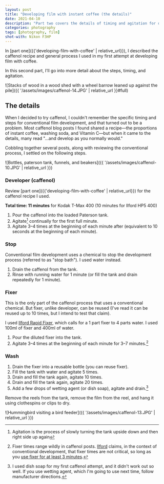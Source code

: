 ```yaml
---
layout: post
title: "Developing film with instant coffee (the details)"
date: 2021-04-10
description: "Part two covers the details of timing and agitation for developing with caffenol."
categories: photography
tags: [photography, film]
shot-with: Nikon F3HP
---
```


In [part one]({{'developing-film-with-coffee' | relative_url}}), I described the caffenol recipe and general process I used in my first attempt at developing film with coffee.

In this second part, I'll go into more detail about the steps, timing, and agitation.

![Stacks of wood in a wood shed with a wheel barrow leaned up against the pile]({{ '/assets/images/caffenol-14.JPG' | relative_url }}#full)

## The details
When I decided to try caffenol, I couldn't remember the specific timing and steps for conventional film development, and that turned out to be a problem. Most caffenol blog posts I found shared a recipe—the proportions of instant coffee, washing soda, and Vitamin C—but when it came to the details, many read "...and develop as you normally would."

Cobbling together several posts, along with reviewing the conventional process, I settled on the following steps.

![Bottles, paterson tank, funnels, and beakers]({{ '/assets/images/caffenol-10.JPG' | relative_url }})

### Developer (caffenol)
Review [part one]({{'developing-film-with-coffee' | relative_url}}) for the caffenol recipe I used.

**Total time: 11 minutes** for Kodak T-Max 400 (10 minutes for Ilford HP5 400)
1. Pour the caffenol into the loaded Paterson tank.
1. Agitate[^1] continually for the first full minute.
1. Agitate 3–4 times at the beginning of each minute after (equivalent to 10 seconds at the beginning of each minute).

[^1]: Agitation is the process of slowly turning the tank upside down and then right side up again

### Stop
Conventional film development uses a chemical to stop the development process (referred to as "stop bath"). I used water instead.

1. Drain the caffenol from the tank.
1. Rinse with running water for 1 minute (or fill the tank and drain repeatedly for 1 minute).

### Fixer
This is the only part of the caffenol process that uses a conventional chemical. But fixer, unlike developer, can be reused (I've read it can be reused up to 10 times, but I intend to test that claim).

I used [Ilford Rapid Fixer](https://www.ilfordphoto.com/rapid-fixer-product), which calls for a 1 part fixer to 4 parts water. I used 100ml of fixer and 400ml of water.

1. Pour the diluted fixer into the tank.
1. Agitate 3–4 times at the beginning of each minute for 3–7 minutes.[^2]

[^2]: Fixer times range wildly in caffenol posts. [Ilford](https://www.ilfordphoto.com/) claims, in the context of conventional development, that fixer times are not critical, so long as you [use fixer for at least 3 minutes](https://www.ilfordphoto.com/beginners-guide-processing-film/).

### Wash
1. Drain the fixer into a reusable bottle (you can reuse fixer).
1. Fill the tank with water and agitate 5 times.
1. Drain and fill the tank again, agitate 10 times.
1. Drain and fill the tank again, agitate 20 times.
1. Add a few drops of wetting agent (or dish soap), agitate and drain.[^3]

[^3]: I used dish soap for my first caffenol attempt, and it didn't work out so well. If you use wetting agent, which I'm going to use next time, follow manufacturer directions.

Remove the reels from the tank, remove the film from the reel, and hang it using clothespins or clips to dry.

![Hummingbird visiting a bird feeder]({{ '/assets/images/caffenol-13.JPG' | relative_url }})